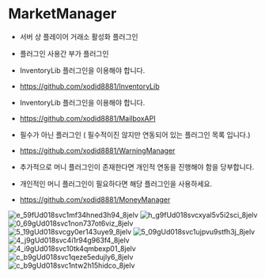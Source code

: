 # MarketManager

- 서버 상 플레이어 거래소 활성화 플러그인
- 플러그인 사용간 부가 플러그인

- InventoryLib 플러그인을 이용해야 합니다.
- https://github.com/xodid8881/InventoryLib

- InventoryLib 플러그인을 이용해야 합니다.
- https://github.com/xodid8881/MailboxAPI

- 필수가 아닌 플러그인
( 필수적이진 않지만 연동되어 있는 플러그인 목록 입니다.)
- https://github.com/xodid8881/WarningManager


- 추가적으로 머니 플러그인이 존재한다면 개인적 연동을 진행해야 함을 당부합니다.

- 개인적인 머니 플러그인이 필요하다면 해당 플러그인을 사용하세요.
- https://github.com/xodid8881/MoneyManager



![e_59fUd018svc1mf34hned3h94_8jelv](https://user-images.githubusercontent.com/26338400/226333847-eb2f161e-b67b-44a7-a3b2-54192a4da7dd.jpg)
![h_g9fUd018svcxyal5v5i2sci_8jelv](https://user-images.githubusercontent.com/26338400/226333852-e4fdb8da-c9ca-4a7e-9399-205da5898675.jpg)
![0_69gUd018svc1non737ot6viz_8jelv](https://user-images.githubusercontent.com/26338400/226333854-0ee3f7a3-b59f-4358-93f0-64bfc91d6f45.jpg)
![5_19gUd018svcgy0er143uye9_8jelv](https://user-images.githubusercontent.com/26338400/226333857-7ebe8694-044c-4658-8f3a-557e6015b4b3.jpg)
![5_09gUd018svc1ujpvu9stfh3j_8jelv](https://user-images.githubusercontent.com/26338400/226333862-29cf275d-016a-4c42-b1f3-56c5aff69822.jpg)
![4_j9gUd018svc4i1r94g963f4_8jelv](https://user-images.githubusercontent.com/26338400/226333869-70c70e6a-78a4-41f0-b67e-d4ce10a57b5f.jpg)
![4_i9gUd018svc10tk4qmbexp01_8jelv](https://user-images.githubusercontent.com/26338400/226333871-5abe7657-5a57-4c08-9e1c-a4559eeabb5e.jpg)
![c_b9gUd018svc1qeze5edujly6_8jelv](https://user-images.githubusercontent.com/26338400/226333875-2545aa26-f195-4b2e-a79f-7dcf68212b30.jpg)
![c_b9gUd018svc1ntw2h15hidco_8jelv](https://user-images.githubusercontent.com/26338400/226333879-246367c5-bda1-496d-b8bc-1726f580b078.jpg)
